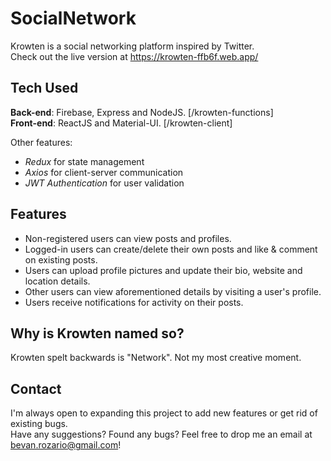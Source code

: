 # SocialNetwork
Krowten is a social networking platform inspired by Twitter.   
Check out the live version at https://krowten-ffb6f.web.app/

## Tech Used
**Back-end**: Firebase, Express and NodeJS. [/krowten-functions]  
**Front-end**: ReactJS and Material-UI. [/krowten-client]

Other features:
- _Redux_ for state management  
- _Axios_ for client-server communication  
- _JWT Authentication_ for user validation

## Features
- Non-registered users can view posts and profiles.
- Logged-in users can create/delete their own posts and like & comment on existing posts. 
- Users can upload profile pictures and update their bio, website and location details.
- Other users can view aforementioned details by visiting a user's profile. 
- Users receive notifications for activity on their posts. 

## Why is Krowten named so?
Krowten spelt backwards is "Network". Not my most creative moment. 

## Contact
I'm always open to expanding this project to add new features or get rid of existing bugs.  
Have any suggestions? Found any bugs? Feel free to drop me an email at bevan.rozario@gmail.com!
